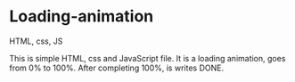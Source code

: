 # Loading-animation
HTML, css, JS

This is simple HTML, css and JavaScript file.
It is a loading animation, goes from 0% to 100%.
After completing 100%, is writes DONE.
